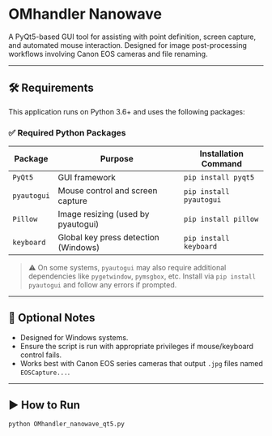 # OMhandler Nanowave

A PyQt5-based GUI tool for assisting with point definition, screen capture, and automated mouse interaction. Designed for image post-processing workflows involving Canon EOS cameras and file renaming.

---

## 🛠 Requirements

This application runs on Python 3.6+ and uses the following packages:

### ✅ Required Python Packages

| Package      | Purpose                                | Installation Command                             |
|--------------|----------------------------------------|--------------------------------------------------|
| `PyQt5`      | GUI framework                          | `pip install pyqt5`                              |
| `pyautogui`  | Mouse control and screen capture       | `pip install pyautogui`                          |
| `Pillow`     | Image resizing (used by pyautogui)     | `pip install pillow`                             |
| `keyboard`   | Global key press detection (Windows)   | `pip install keyboard`                           |

> ⚠️ On some systems, `pyautogui` may also require additional dependencies like `pygetwindow`, `pymsgbox`, etc. Install via `pip install pyautogui` and follow any errors if prompted.

---

## 🧪 Optional Notes

- Designed for Windows systems.
- Ensure the script is run with appropriate privileges if mouse/keyboard control fails.
- Works best with Canon EOS series cameras that output `.jpg` files named `EOSCapture...`.

---

## ▶️ How to Run

```bash
python OMhandler_nanowave_qt5.py
